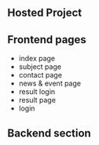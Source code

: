 ##  Hosted Project


## Frontend pages
-   index page
-   subject page
-   contact page
-   news & event page
-   result login
-   result page
-   login

## Backend section

